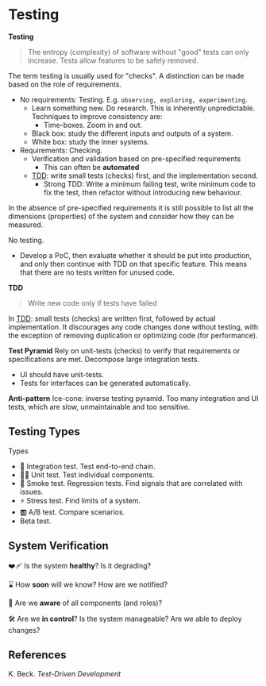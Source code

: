 # Testing



**Testing**

> The entropy (complexity) of software without "good" tests can only increase. Tests allow features to be safely removed.

The term testing is usually used for "checks". A distinction can be made based on the role of requirements.

- No requirements: Testing. E.g. `observing, exploring, experimenting`.
  - Learn something new. Do research. This is inherently unpredictable. Techniques to improve consistency are:
    - Time-boxes. Zoom in and out.
  - Black box: study the different inputs and outputs of a system.
  - White box: study the inner systems.
- Requirements: Checking.
  - Verification and validation based on pre-specified requirements
    - This can often be **automated**
  - [TDD](https://en.wikipedia.org/wiki/Test-driven_development): write small tests (checks) first, and the implementation second.
    - Strong TDD: Write a minimum failing test, write minimum code to fix the test, then refactor without introducing new behaviour.

In the absence of pre-specified requirements it is still possible to list all the dimensions (properties) of the system and consider how they can be measured.

No testing.

- Develop a PoC, then evaluate whether it should be put into production, and only then continue with TDD on that specific feature. This means that there are no tests written for unused code.



**TDD**

>  Write new code only if tests have failed

In [TDD](https://en.wikipedia.org/wiki/Test-driven_development): small tests (checks) are written first, followed by actual implementation. It discourages any code changes done without testing, with the exception of removing duplication or optimizing code (for performance).



**Test Pyramid**
Rely on unit-tests (checks) to verify that requirements or specifications are met. Decompose large integration tests.

- UI should have unit-tests.
- Tests for interfaces can be generated automatically.



**Anti-pattern**
Ice-cone: inverse testing pyramid. Too many integration and UI tests, which are slow, unmaintainable and too sensitive.



## Testing Types

Types

- 🔗 Integration test. Test end-to-end chain.
- ⛓️‍💥 Unit test. Test individual components.
- 🐤 Smoke test. Regression tests. Find signals that are correlated with issues.
- ⚡ Stress test. Find limits of a system.
- 🆎 A/B test. Compare scenarios.
- Beta test.



## System Verification

❤️‍🩹 Is the system **healthy**? Is it degrading?

⌛ How **soon** will we know? How are we notified?

👀 Are we **aware** of all components (and roles)?

🛠️ Are we **in control**? Is the system manageable? Are we able to deploy changes?







## References

K. Beck. *Test-Driven Development*
